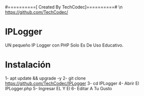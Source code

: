 #==========[ Created By TechCodec]==========# \n
https://github.com/TechCodec/

# IPLogger
UN pequeño IP Logger con PHP
Solo Es De Uso Educativo.

# Instalación

1- apt update && upgrade -y
2- git clone https://github.com/TechCodec/IPLogger
3- cd IPLogger
4- Abrir El IPLogger.php
5- Ingresar EL <BOT TOKEN> Y El <ID De Tu Telegram>
6- Editar A Tu Gusto
